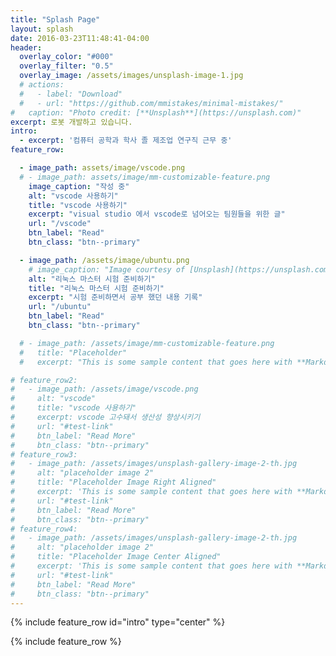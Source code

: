 ```yaml
---
title: "Splash Page"
layout: splash
date: 2016-03-23T11:48:41-04:00
header:
  overlay_color: "#000"
  overlay_filter: "0.5"
  overlay_image: /assets/images/unsplash-image-1.jpg
  # actions:
  #   - label: "Download"
  #   - url: "https://github.com/mmistakes/minimal-mistakes/"
#   caption: "Photo credit: [**Unsplash**](https://unsplash.com)"
excerpt: 로봇 개발하고 있습니다.
intro: 
  - excerpt: '컴퓨터 공학과 학사 졸 제조업 연구직 근무 중'
feature_row:

  - image_path: assets/image/vscode.png
  # - image_path: assets/image/mm-customizable-feature.png
    image_caption: "작성 중"
    alt: "vscode 사용하기"
    title: "vscode 사용하기"
    excerpt: "visual studio 에서 vscode로 넘어오는 팀원들을 위한 글"
    url: "/vscode"
    btn_label: "Read"
    btn_class: "btn--primary"

  - image_path: /assets/image/ubuntu.png
    # image_caption: "Image courtesy of [Unsplash](https://unsplash.com/)"
    alt: "리눅스 마스터 시험 준비하기"
    title: "리눅스 마스터 시험 준비하기"
    excerpt: "시험 준비하면서 공부 했던 내용 기록"
    url: "/ubuntu"
    btn_label: "Read"
    btn_class: "btn--primary"

  # - image_path: /assets/image/mm-customizable-feature.png
  #   title: "Placeholder"
  #   excerpt: "This is some sample content that goes here with **Markdown** formatting."

# feature_row2:
#   - image_path: /assets/image/vscode.png
#     alt: "vscode"
#     title: "vscode 사용하기"
#     excerpt: vscode 고수돼서 생산성 향상시키기
#     url: "#test-link"
#     btn_label: "Read More"
#     btn_class: "btn--primary"
# feature_row3:
#   - image_path: /assets/images/unsplash-gallery-image-2-th.jpg
#     alt: "placeholder image 2"
#     title: "Placeholder Image Right Aligned"
#     excerpt: 'This is some sample content that goes here with **Markdown** formatting. Right aligned with `type="right"`'
#     url: "#test-link"
#     btn_label: "Read More"
#     btn_class: "btn--primary"
# feature_row4:
#   - image_path: /assets/images/unsplash-gallery-image-2-th.jpg
#     alt: "placeholder image 2"
#     title: "Placeholder Image Center Aligned"
#     excerpt: 'This is some sample content that goes here with **Markdown** formatting. Centered with `type="center"`'
#     url: "#test-link"
#     btn_label: "Read More"
#     btn_class: "btn--primary"
---
```


{% include feature_row id="intro" type="center" %}

{% include feature_row %}

<!-- {% include feature_row id="feature_row2" type="left" %} -->

<!-- {% include feature_row id="feature_row3" type="right" %} -->

<!-- {% include feature_row id="feature_row4" type="center" %} -->